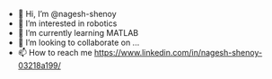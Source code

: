 - 👋 Hi, I’m @nagesh-shenoy
- 👀 I’m interested in robotics 
- 🌱 I’m currently learning MATLAB 
- 💞️ I’m looking to collaborate on ...
- 📫 How to reach me https://www.linkedin.com/in/nagesh-shenoy-03218a199/

<!---
nagesh-shenoy/nagesh-shenoy is a ✨ special ✨ repository because its `README.md` (this file) appears on your GitHub profile.
You can click the Preview link to take a look at your changes.
--->
